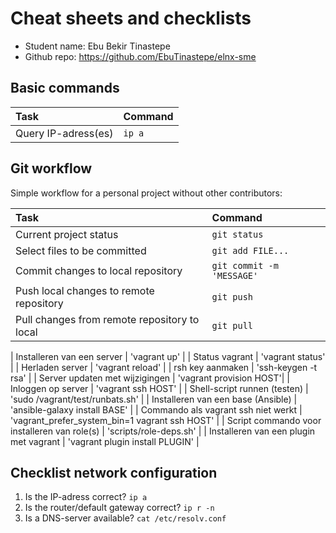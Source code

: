 # Cheat sheets and checklists

- Student name: Ebu Bekir Tinastepe
- Github repo: https://github.com/EbuTinastepe/elnx-sme

## Basic commands

| Task                | Command |
| :---                | :---    |
| Query IP-adress(es) | `ip a`  |

## Git workflow

Simple workflow for a personal project without other contributors:

| Task                                         | Command                   |
| :---                                         | :---                      |
| Current project status                       | `git status`              |
| Select files to be committed                 | `git add FILE...`         |
| Commit changes to local repository           | `git commit -m 'MESSAGE'` |
| Push local changes to remote repository      | `git push`                |
| Pull changes from remote repository to local | `git pull`                |


| Installeren van een server                   |  'vagrant up'      |
| Status vagrant                               |  'vagrant status'      |
| Herladen server                              |  'vagrant reload' |
| rsh key aanmaken                             |  'ssh-keygen -t rsa'      |
| Server updaten met wijzigingen               |  'vagrant provision HOST'|
| Inloggen op server                           |  'vagrant ssh HOST'      |
| Shell-script runnen (testen)                 |  'sudo /vagrant/test/runbats.sh' |
| Installeren van een base (Ansible)           |  'ansible-galaxy install BASE' |
| Commando als vagrant ssh niet werkt          |  'vagrant_prefer_system_bin=1 vagrant ssh HOST' |
| Script commando voor installeren van role(s) |  'scripts/role-deps.sh' |
| Installeren van een plugin met vagrant       |  'vagrant plugin install PLUGIN' |

## Checklist network configuration

1. Is the IP-adress correct? `ip a`
2. Is the router/default gateway correct? `ip r -n`
3. Is a DNS-server available? `cat /etc/resolv.conf`
